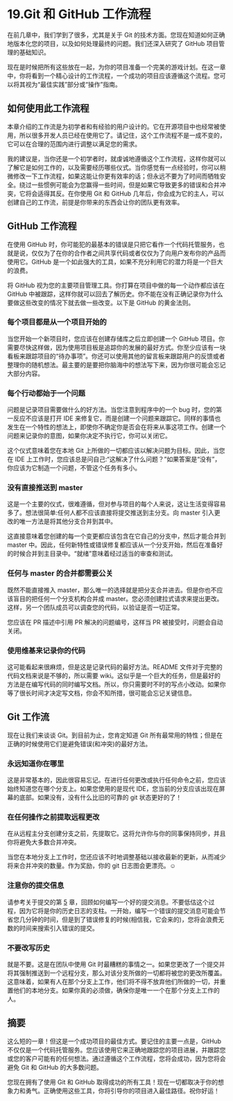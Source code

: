 # 19.Git 和 GitHub 工作流程

在前几章中，我们学到了很多，尤其是关于 Git 的技术方面。您现在知道如何正确地版本化您的项目，以及如何处理最终的问题。我们还深入研究了 GitHub 项目管理的基础知识。

现在是时候把所有这些放在一起，为你的项目准备一个完美的游戏计划。在这一章中，你将看到一个精心设计的工作流程，一个成功的项目应该遵循这个流程。您可以将其视为“最佳实践”部分或“操作”指南。

## 如何使用此工作流程

本章介绍的工作流是为初学者和有经验的用户设计的。它在开源项目中也经常被使用，所以很多开发人员已经在使用它了。请记住，这个工作流程不是一成不变的，它可以在合理的范围内进行调整以满足您的需求。

我的建议是，当你还是一个初学者时，就虔诚地遵循这个工作流程，这样你就可以了解它是如何工作的，以及需要经历哪些仪式。当你感觉有一点经验时，你可以稍微修改一下工作流程，如果这能让你更有效率的话；但永远不要为了时间而牺牲安全。绕过一些惯例可能会为您赢得一些时间，但是如果它导致更多的错误和合并冲突，它将会适得其反。在你使用 Git 和 GitHub 几年后，你会成为它的主人，可以创建自己的工作流，前提是你带来的东西会让你的团队更有效率。

## GitHub 工作流程

在使用 GitHub 时，你可能犯的最基本的错误是只把它看作一个代码托管服务，也就是说，仅仅为了在你的合作者之间共享代码或者仅仅为了向用户发布你的产品而使用它。GitHub 是一个如此强大的工具，如果不充分利用它的潜力将是一个巨大的浪费。

将 GitHub 视为您的主要项目管理工具。你打算在项目中做的每一个动作都应该在 GitHub 中被跟踪，这样你就可以回去了解历史。你不能在没有正确记录你为什么要做这些改变的情况下就去做一些改变。以下是 GitHub 的黄金法则。

### 每个项目都是从一个项目开始的

当您开始一个新项目时，您应该在创建存储库之后立即创建一个 GitHub 项目。你需要尽快这样做，因为使用项目板是追踪你的发展的最好方式。你至少应该有一块看板来跟踪项目的“待办事项”。你还可以使用其他的留言板来跟踪用户的反馈或者整理你的随机想法。最主要的是要把你脑海中的想法写下来，因为你很可能会忘记大部分内容。

### 每个行动都始于一个问题

问题是记录项目需要做什么的好方法。当您注意到程序中的一个 bug 时，您的第一反应不应该是打开 IDE 来修复它，而是创建一个问题来跟踪它。同样的事情也发生在一个特性的想法上，即使你不确定你是否会在将来从事这项工作。创建一个问题来记录你的意图，如果你决定不执行它，你可以关闭它。

这个仪式意味着您在本地 Git 上所做的一切都应该以解决问题为目标。因此，当您在 IDE 上工作时，您应该总是问自己:“这解决了什么问题？”如果答案是“没有”，你应该为它制造一个问题，不管这个任务有多小。

### 没有直接推送到 master

这是一个主要的仪式，很难遵循，但对参与项目的每个人来说，这让生活变得容易多了。想法很简单:任何人都不应该直接将提交推送到主分支。向 master 引入更改的唯一方法是将其他分支合并到其中。

这直接意味着您创建的每一个变更都应该包含在它自己的分支中，然后才能合并到 master 中。因此，任何新特性或错误修复都应该从一个分支开始，然后在准备好的时候合并到主目录中。“就绪”意味着经过适当的审查和测试。

### 任何与 master 的合并都需要公关

既然不能直接推入 master，那么唯一的选择就是把分支合并进去。但是你也不应该盲目的把任何一个分支机构合并成 master。您必须创建拉式请求来提出更改。这样，另一个团队成员可以调查您的代码，以验证是否一切正常。

您应该在 PR 描述中引用 PR 解决的问题编号，这样当 PR 被接受时，问题会自动关闭。

### 使用维基来记录你的代码

这可能看起来很麻烦，但是这是记录代码的最好方法。README 文件对于完整的代码文档来说是不够的，所以需要 wiki。这似乎是一个巨大的任务，但是最好的方法是在编写代码的同时编写文档。所以，你只需要时不时的写点小改动。如果你等了很长时间才决定写文档，你会不知所措，很可能会忘记关键信息。

## Git 工作流

现在让我们来谈谈 Git。到目前为止，您肯定知道 Git 所有最常用的特性；但是在正确的时候使用它们是避免错误(和冲突)的最好方法。

### 永远知道你在哪里

这是非常基本的，因此很容易忘记。在进行任何更改或执行任何命令之前，您应该始终知道您在哪个分支上。如果您使用的是现代 IDE，您当前的分支应该出现在屏幕的底部。如果没有，没有什么比旧的可靠的 git 状态更好的了！

### 在任何操作之前提取远程更改

在从远程主分支创建分支之前，先提取它。这将允许你与你的同事保持同步，并且你将避免大多数合并冲突。

当您在本地分支上工作时，您还应该不时地调整基础以接收最新的更新，从而减少将来合并冲突的数量。作为奖励，你的 git 日志图会更漂亮。☺

### 注意你的提交信息

请参考关于提交的第 [5](05.html) 章，回顾如何编写一个好的提交消息。不要低估这个过程，因为它将是你的历史日志的支柱。一开始，编写一个错误的提交消息可能会节省您几分钟的时间，但是到了错误修复的时候(相信我，它会来的)，您将会浪费无数的时间来搜索引入错误的提交。

### 不要改写历史

就是不要。这是在团队中使用 Git 时最糟糕的事情之一。如果您更改了一个提交并将其强制推送到一个远程分支，那么对该分支所做的一切都将被您的更改所覆盖。这意味着，如果有人在那个分支上工作，他们将不得不放弃他们所做的一切，并重置他们的本地分支。如果你真的必须做，确保你是唯一一个在那个分支上工作的人。

## 摘要

这么短的一章！但这是一个成功项目的最佳方式。要记住的主要一点是，GitHub 不仅仅是一个代码托管服务。您应该使用它来正确地跟踪您的项目进展，并跟踪您或您的客户可能有的任何想法。通过遵循这个工作流程，您将会成功，因为您将会避免 Git 和 GitHub 的大多数问题。

您现在拥有了使用 Git 和 GitHub 取得成功的所有工具！现在一切都取决于你的想象力和勇气。正确使用这些工具，你将引导你的项目进入最佳路径。祝你好运！